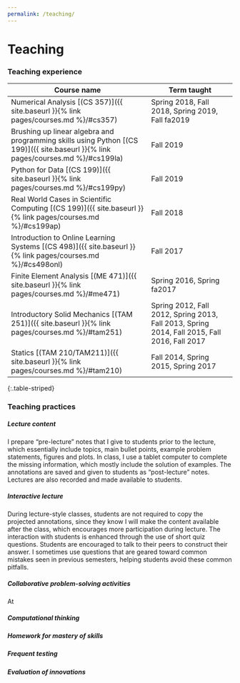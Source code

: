 ```yaml
---
permalink: /teaching/
---
```


# Teaching

### Teaching experience

Course name                  | Term taught    
-----------------------------| ---------------
Numerical Analysis [(CS 357)]({{ site.baseurl }}{% link pages/courses.md %}/#cs357) | Spring 2018, Fall 2018, Spring 2019, Fall fa2019
Brushing up linear algebra and programming skills using Python [(CS 199)]({{ site.baseurl }}{% link pages/courses.md %}/#cs199la) | Fall 2019
Python for Data [(CS 199)]({{ site.baseurl }}{% link pages/courses.md %}/#cs199py) | Fall 2019
Real World Cases in Scientific Computing [(CS 199)]({{ site.baseurl }}{% link pages/courses.md %}/#cs199ap) | Fall 2018
Introduction to Online Learning Systems [(CS 498)]({{ site.baseurl }}{% link pages/courses.md %}/#cs498onl) | Fall 2017
Finite Element Analysis [(ME 471)]({{ site.baseurl }}{% link pages/courses.md %}/#me471) | Spring 2016, Spring fa2017
Introductory Solid Mechanics [(TAM 251)]({{ site.baseurl }}{% link pages/courses.md %}/#tam251) | Spring 2012, Fall 2012, Spring 2013, Fall 2013, Spring 2014, Fall 2015, Fall 2016, Fall 2017
Statics [(TAM 210/TAM211)]({{ site.baseurl }}{% link pages/courses.md %}/#tam210) | Fall 2014, Spring 2015, Spring 2017
{:.table-striped}

### Teaching practices

##### Lecture content
 I prepare “pre-lecture” notes that I give to students prior to the lecture, which essentially include topics, main bullet points, example problem statements, figures and plots. In class, I use a tablet computer to complete the missing information, which mostly include the solution of examples. The annotations are saved and given to students as “post-lecture” notes. Lectures are also recorded and made available to students.

##### Interactive lecture
During lecture-style classes, students are not required to copy the projected annotations, since they know I will make the content available after the class, which encourages more participation during lecture. The interaction with students is enhanced through the use of short quiz questions. Students are encouraged to talk to their peers to construct their answer. I sometimes use questions that are geared toward common mistakes seen in previous semesters, helping students avoid these common pitfalls.

##### Collaborative problem-solving activities
At 

##### Computational thinking

##### Homework for mastery of skills

##### Frequent testing

##### Evaluation of innovations
